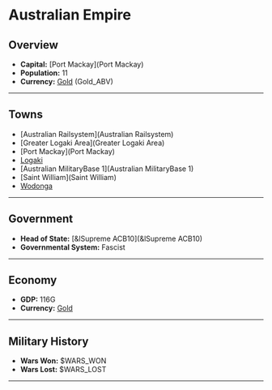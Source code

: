 # Australian Empire

## Overview

- **Capital:** [Port Mackay](Port Mackay)
- **Population:** 11
- **Currency:** [Gold](Gold) (Gold_ABV)

---

## Towns

- [Australian Railsystem](Australian Railsystem)
- [Greater Logaki Area](Greater Logaki Area)
- [Port Mackay](Port Mackay)
- [Logaki](Logaki)
- [Australian MilitaryBase 1](Australian MilitaryBase 1)
- [Saint William](Saint William)
- [Wodonga](Wodonga)

---

## Government

- **Head of State:** [&lSupreme ACB10](&lSupreme ACB10)
- **Governmental System:** Fascist

---

## Economy

- **GDP:** 116G
- **Currency:** [Gold](Gold)

---

## Military History

- **Wars Won:** $WARS_WON
- **Wars Lost:** $WARS_LOST

---

